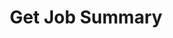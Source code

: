 ---
title: Get Job Summary
excerpt: >-
  Get a summary of your jobs broken down by Job Type. For each job type, you
  will see the number of jobs and number of credits consumed. The output
  includes 3 versions of the summary:

  1. All time summary with deleted jobs

  2. All time summary excluding deleted jobs

  2. Summary since start_date (defaults to previous billing date, includes
  deleted jobs)

  You may pass start_date as an optional query parameter in ISO format
  (yyyy-mm-dd).
api:
  file: openapi (2).json
  operationId: get_job_summary
hidden: false
---